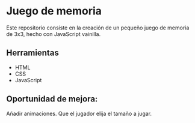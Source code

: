 # Juego de memoria

Este repositorio consiste en la creación de un pequeño juego de memoria de 3x3, hecho con JavaScript vainilla.

## Herramientas
- HTML
- CSS
- JavaScript

## Oportunidad de mejora:
Añadir animaciones.
Que el jugador elija el tamaño a jugar.